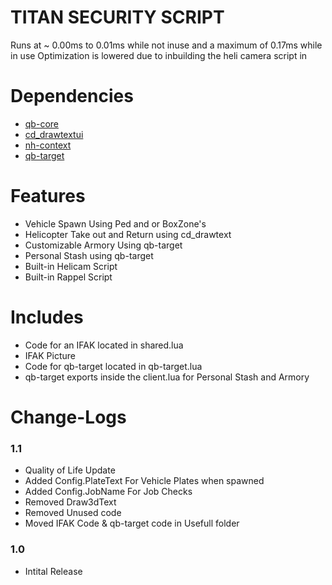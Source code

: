 # TITAN SECURITY SCRIPT

Runs at ~ 0.00ms to 0.01ms while not inuse and a maximum of 0.17ms while in use
Optimization is lowered due to inbuilding the heli camera script in

# Dependencies
* [qb-core](https://github.com/qbcore-framework/qb-core)
* [cd_drawtextui](https://github.com/dsheedes/cd_drawtextui)
* [nh-context](https://github.com/nerohiro/nh-context)
* [qb-target](https://github.com/BerkieBb/qb-target)

# Features
* Vehicle Spawn Using Ped and or BoxZone's
* Helicopter Take out and Return using cd_drawtext
* Customizable Armory Using qb-target
* Personal Stash using qb-target
* Built-in Helicam Script
* Built-in Rappel Script

# Includes 
* Code for an IFAK located in shared.lua
* IFAK Picture
* Code for qb-target located in qb-target.lua
* qb-target exports inside the client.lua for Personal Stash and Armory

# Change-Logs

### 1.1
* Quality of Life Update
* Added Config.PlateText For Vehicle Plates when spawned
* Added Config.JobName For Job Checks
* Removed Draw3dText
* Removed Unused code
* Moved IFAK Code & qb-target code in Usefull folder

### 1.0
* Intital Release
